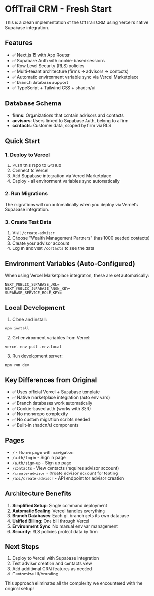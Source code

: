 # OffTrail CRM - Fresh Start

This is a clean implementation of the OffTrail CRM using Vercel's native Supabase integration.

## Features

- ✅ Next.js 15 with App Router
- ✅ Supabase Auth with cookie-based sessions  
- ✅ Row Level Security (RLS) policies
- ✅ Multi-tenant architecture (firms → advisors → contacts)
- ✅ Automatic environment variable sync via Vercel Marketplace
- ✅ Branch database support
- ✅ TypeScript + Tailwind CSS + shadcn/ui

## Database Schema

- **firms**: Organizations that contain advisors and contacts
- **advisors**: Users linked to Supabase Auth, belong to a firm
- **contacts**: Customer data, scoped by firm via RLS

## Quick Start

### 1. Deploy to Vercel

1. Push this repo to GitHub
2. Connect to Vercel 
3. Add Supabase integration via Vercel Marketplace
4. Deploy - all environment variables sync automatically!

### 2. Run Migrations

The migrations will run automatically when you deploy via Vercel's Supabase integration.

### 3. Create Test Data

1. Visit `/create-advisor` 
2. Choose "Wealth Management Partners" (has 1000 seeded contacts)
3. Create your advisor account
4. Log in and visit `/contacts` to see the data

## Environment Variables (Auto-Configured)

When using Vercel Marketplace integration, these are set automatically:

```
NEXT_PUBLIC_SUPABASE_URL=
NEXT_PUBLIC_SUPABASE_ANON_KEY=
SUPABASE_SERVICE_ROLE_KEY=
```

## Local Development

1. Clone and install:
```bash
npm install
```

2. Get environment variables from Vercel:
```bash
vercel env pull .env.local
```

3. Run development server:
```bash
npm run dev
```

## Key Differences from Original

- ✅ Uses official Vercel + Supabase template
- ✅ Native marketplace integration (auto env vars)
- ✅ Branch databases work automatically
- ✅ Cookie-based auth (works with SSR)
- ✅ No monorepo complexity
- ✅ No custom migration scripts needed
- ✅ Built-in shadcn/ui components

## Pages

- `/` - Home page with navigation
- `/auth/login` - Sign in page  
- `/auth/sign-up` - Sign up page
- `/contacts` - View contacts (requires advisor account)
- `/create-advisor` - Create advisor account for testing
- `/api/create-advisor` - API endpoint for advisor creation

## Architecture Benefits

1. **Simplified Setup**: Single command deployment
2. **Automatic Scaling**: Vercel handles everything
3. **Branch Databases**: Each git branch gets its own database
4. **Unified Billing**: One bill through Vercel
5. **Environment Sync**: No manual env var management
6. **Security**: RLS policies protect data by firm

## Next Steps

1. Deploy to Vercel with Supabase integration
2. Test advisor creation and contacts view
3. Add additional CRM features as needed
4. Customize UI/branding

This approach eliminates all the complexity we encountered with the original setup!